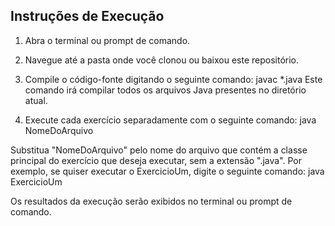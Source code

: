 ## Instruções de Execução

1. Abra o terminal ou prompt de comando.
2. Navegue até a pasta onde você clonou ou baixou este repositório.
3. Compile o código-fonte digitando o seguinte comando:
javac *.java
Este comando irá compilar todos os arquivos Java presentes no diretório atual.

4. Execute cada exercício separadamente com o seguinte comando:
java NomeDoArquivo

Substitua "NomeDoArquivo" pelo nome do arquivo que contém a classe principal do exercício que deseja executar, sem a extensão ".java". Por exemplo, se quiser executar o ExercicioUm, digite o seguinte comando:
java ExercicioUm

Os resultados da execução serão exibidos no terminal ou prompt de comando.
